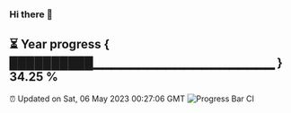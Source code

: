 ### Hi there 👋
⏳ Year progress { ██████████▁▁▁▁▁▁▁▁▁▁▁▁▁▁▁▁▁▁▁▁ } 34.25 %
---
⏰ Updated on Sat, 06 May 2023 00:27:06 GMT
![Progress Bar CI](https://github.com/Moyi321/Moyi321/workflows/Progress%20Bar%20CI/badge.svg)
